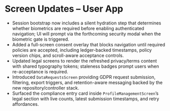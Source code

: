 # Screen Updates – User App

- Session bootstrap now includes a silent hydration step that determines whether biometrics are required before enabling authenticated navigation; UI will prompt via the forthcoming security modal when the biometric gate is triggered.
- Added a full-screen consent overlay that blocks navigation until required policies are accepted, including ledger-backed timestamps, policy version chips, and scroll-aware acceptance controls.
- Updated legal screens to render the refreshed privacy/terms content with shared typography tokens; staleness badges prompt users when re-acceptance is required.
- Introduced `DataRequestsScreen` providing GDPR request submission, filtering, export triggers, and retention-aware messaging backed by the new repository/controller stack.
- Surfaced the compliance entry card inside `ProfileManagementScreen`’s legal section with live counts, latest submission timestamps, and retry affordances.

